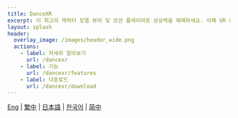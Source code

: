 ```yaml
---
title: DanceXR
excerpt: 이 최고의 캐릭터 모델 뷰어 및 모션 플레이어로 상상력을 해제하세요. 이제 VR 호환성을 갖추고 PC, Mac 및 Android에서 사용할 수 있습니다. 창의력을 발휘하고 캐릭터를 이전보다 생생하게 만들어 보세요!
layout: splash
header:
  overlay_image: /images/header_wide.png
  actions: 
    - label: 자세히 알아보기
      url: /dancexr
    - label: 기능
      url: /dancexr/features
    - label: 다운로드
      url: /dancexr/download
---
```


[Eng](/dancexr) | [繁中](/tw/dancexr) | [日本語](/jp/dancexr) | [한국어](/kr/dancexr) | [简中](/zh/dancexr)